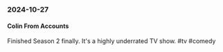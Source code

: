 ### 2024-10-27
#### Colin From Accounts
Finished Season 2 finally. It's a highly underrated TV show. #tv #comedy
